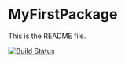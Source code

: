 # MyFirstPackage

This is the README file.

[![Build Status](https://travis-ci.org/yhu5/MyFirstPackage.svg?branch=master)](https://travis-ci.org/yhu5/MyFirstPackage)


